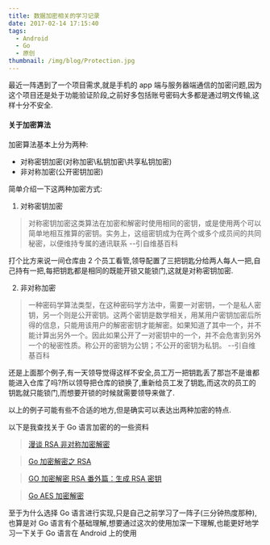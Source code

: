 ```yaml
---
title: 数据加密相关的学习记录
date: 2017-02-14 17:15:40
tags:
  - Android
  - Go
  - 原创
thumbnail: /img/blog/Protection.jpg
---
```


最近一阵遇到了一个项目需求,就是手机的 app 端与服务器端通信的加密问题,因为这个项目还是处于功能验证阶段,之前好多包括账号密码大多都是通过明文传输,这样十分不安全.

#### 关于加密算法
加密算法基本上分为两种:
- 对称密钥加密(对称加密\私钥加密\共享私钥加密)
- 非对称加密(公开密钥加密)

简单介绍一下这两种加密方式:

1. 对称密钥加密
>对称密钥加密这类算法在加密和解密时使用相同的密钥，或是使用两个可以简单地相互推算的密钥。实务上，这组密钥成为在两个或多个成员间的共同秘密，以便维持专属的通讯联系     --引自维基百科

  打个比方来说一间仓库由 2 个员工看管,领导配置了三把钥匙分给两人每人一把,自己持有一把,每把钥匙都是相同的既能开锁又能锁门,这就是对称密钥加密.

2. 非对称加密
>一种密码学算法类型，在这种密码学方法中，需要一对密钥，一个是私人密钥，另一个则是公开密钥。这两个密钥是数学相关，用某用户密钥加密后所得的信息，只能用该用户的解密密钥才能解密。如果知道了其中一个，并不能计算出另外一个。因此如果公开了一对密钥中的一个，并不会危害到另外一个的秘密性质。称公开的密钥为公钥；不公开的密钥为私钥。 --引自维基百科

  还是上面那个例子,有一天领导觉得这样不安全,员工万一把钥匙丢了那岂不是谁都能进入仓库了吗?所以领导把仓库的锁换了,重新给员工发了钥匙,而这次的员工的钥匙就只能锁门,而想要开锁的时候就需要领导来做了.

以上的例子可能有些不合适的地方,但是确实可以表达出两种加密的特点.


以下是我查找关于 Go 语言加密的的一些资料
> [漫谈 RSA 非对称加密解密](http://www.jianshu.com/p/51bb0ad0b113)

>[Go 加密解密之 RSA](http://blog.studygolang.com/2013/01/go%E5%8A%A0%E5%AF%86%E8%A7%A3%E5%AF%86%E4%B9%8Brsa/)

> [GO 加密解密 RSA 番外篇：生成 RSA 密钥](http://blog.studygolang.com/2013/01/go%E5%8A%A0%E5%AF%86%E8%A7%A3%E5%AF%86rsa%E7%95%AA%E5%A4%96%E7%AF%87-%E7%94%9F%E6%88%90rsa%E5%AF%86%E9%92%A5/)

> [Go AES 加密解密](http://blog.studygolang.com/2013/01/go%E5%8A%A0%E5%AF%86%E8%A7%A3%E5%AF%86%E4%B9%8Baes/)

至于为什么选择 Go 语言进行实现,只是自己之前学习了一阵子(三分钟热度那种),也算是对 Go 语言有个基础理解,想要通过这次的使用加深一下理解,也能更好地学习一下关于 Go 语言在 Android 上的使用

